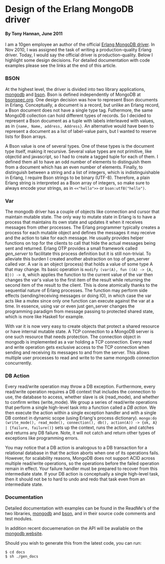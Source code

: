 # Design of the Erlang MongoDB driver
#### By Tony Hannan, June 2011

I am a 10gen employee an author of the official [Erlang MongoDB driver](http://github.com/mongo/mongodb-erlang). In Nov 2010, I was assigned the task of writing a production-quality Erlang driver. Today, I would say the official driver is production-quality. Below I highlight some design decisions. For detailed documentation with code examples please see the links at the end of this article.

### BSON

At the highest level, the driver is divided into two library applications, [mongodb](http://github.com/mongodb/mongodb-erlang) and [bson](http://github.com/mongodb/bson-erlang). Bson is defined independently of MongoDB at [bsonspec.org](http://bsonspec.org). One design decision was how to represent Bson documents in Erlang. Conceptually, a document is a record, but unlike an Erlang record, a Bson document does not have a single type tag. Futhermore, the same MongoDB collection can hold different types of records. So I decided to represent a Bson document as a tuple with labels interleaved with values, as in `{name, Name, address, Address}`. An alternative would have been to represent a document as a list of label-value pairs, but I wanted to reserve lists for Bson arrays.

A Bson value is one of several types. One of these types is the document type itself, making it recursive. Several value types are not primitive, like objectid and javascript, so I had to create a tagged tuple for each of them. I defined them all to have an odd number of elements to distinguish them from a document which has an even number of elements. Finally, to distinguish between a string and a list of integers, which is indistinguishable in Erlang, I require Bson strings to be binary (UTF-8). Therefore, a plain Erlang string is interpreted as a Bson array of integers, so make sure to always encode your strings, as in `<<"hello">>` or `bson:utf8("hello")`.

### Var

The mongodb driver has a couple of objects like connection and cursor that maintain mutable state. The only way to mutate state in Erlang is to have a process that maintains its own state and updates it when it receives messages from other processes. The Erlang programmer typically creates a process for each mutable object and defines the messages it may receive and the action to take for each message. He usually provides helper functions on top for the clients to call that hide the actual messages being sent and returned. Erlang OTP provides a small framework called *gen_server* to facilitate this process definition but it is still non-trivial. To alleviate this burden I created another abstraction on top of gen_server called *var*. A var is an object (process) that holds a value of some type A that may change. Its basic operation is `modify (var(A), fun ((A) -> {A, B})) -> B`, which applies the function to the current value of the var then changes the var's value to the first item of the result while returning the second item of the result to the client. This is done atomically thanks to the sequential nature of Erlang processes. The function may perform side effects (sending/receiving messages or doing IO), in which case the var acts like a mutex since only one function can execute against the var at a time. In essence, using var or even just gen_server changes the programming paradigm from message passing to protected shared state, which is more like Haskell for example.

With var it is now very easy to create objects that protect a shared resource or have internal mutable state. A TCP connection to a MongoDB server is one such resource that needs protection. The connection object in mongodb is implemented as a var holding a TCP connection. Every read and write operation gets exclusive access to the TCP connection when sending and receiving its messages to and from the server. This allows multiple user processes to read and write to the same mongodb connection concurrently.

### DB Action

Every read/write operation may throw a DB exception. Furthermore, every read/write operation requires a DB context that includes the connection to use, the database to access, whether slave is ok (read_mode), and whether to confirm writes (write_mode). We group a series of read/write operations that perform a single high-level task into a function called a *DB action*. We then execute the action within a single exception handler and with a single DB context in dynamic scope (using Erlang's process dictionary). `mongo:do (write_mode(), read_mode(), connection(), db(), action(A)) -> {ok, A} | {failure, failure()}` sets up the context, runs the action, and catches and returns any DB failure. Note, it will not catch and return other types of exceptions like programming errors.

You may notice that a DB action is analogous to a DB transaction for a relational database in that the action aborts when one of its operations fails. However, for scalability reasons, MongoDB does not support ACID across multiple read/write operations, so the operations before the failed operation remain in effect. Your failure handler must be prepared to recover from this intermediate state. If your DB action is conceptually a single high-level task, then it should not be to hard to undo and redo that task even from an intermediate state.

### Documentation

Detailed documentation with examples can be found in the ReadMe's of the two libraries, [mongodb](http://github.com/mongodb/mongodb-erlang) and [bson](http://github.com/mongodb/bson-erlang), and in their source code comments and test modules.

In addition recent docuemenation on the API will be avaliable on the [mongodb website](http://api.mongodb.org/erlang/mongodb/).

Should you wish to generate this from the latest code, you can run:

    $ cd docs
    $ sh ./gen_docs
